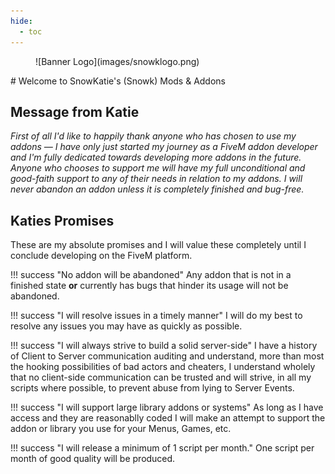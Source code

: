 ```yaml
---
hide:
  - toc
---
```

<figure markdown>
  ![Banner Logo](images/snowklogo.png)
</figure>
# Welcome to SnowKatie's (Snowk) Mods & Addons

## **Message from Katie**

*First of all I'd like to happily thank anyone who has chosen to use my addons — I have only just started my journey as a FiveM addon developer and I'm fully dedicated towards developing more addons in the future. Anyone who chooses to support me will have my full unconditional and good-faith support to any of their needs in relation to my addons. I will never abandon an addon unless it is completely finished and bug-free.*

## **Katies Promises**
These are my absolute promises and I will value these completely until I conclude developing on the FiveM platform.

!!! success "No addon will be abandoned"
    Any addon that is not in a finished state **or** currently has bugs that hinder its usage will not be abandoned.

!!! success "I will resolve issues in a timely manner"
    I will do my best to resolve any issues you may have as quickly as possible.

!!! success "I will always strive to build a solid server-side"
    I have a history of Client to Server communication auditing and understand, more than most the hooking possibilities of bad actors and cheaters, I understand wholely that no client-side communication can be trusted and will strive, in all my scripts where possible, to prevent abuse from lying to Server Events.

!!! success "I will support large library addons or systems"
    As long as I have access and they are reasonablly coded I will make an attempt to support the addon or library you use for your Menus, Games, etc.

!!! success "I will release a minimum of 1 script per month."
    One script per month of good quality will be produced.